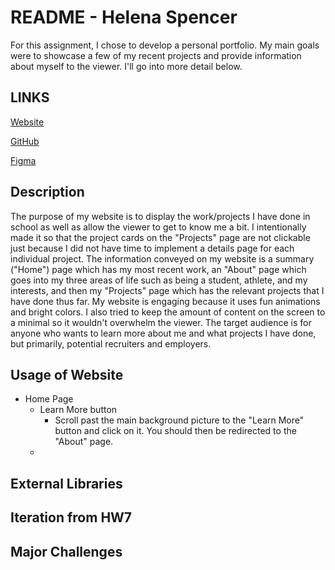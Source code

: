 # README - Helena Spencer

For this assignment, I chose to develop a personal portfolio. My main goals were to showcase a few of my recent projects and provide information about myself to the viewer. I'll go into more detail below.

## LINKS

[Website](https://helena-spencer.web.app)

[GitHub](https://github.com/hspencer10/hspencer_portfolio)

[Figma](https://www.figma.com/file/bTvDey07Uf0kVUlJWXovup/HW7?node-id=0%3A1)

## Description

The purpose of my website is to display the work/projects I have done in school as well as allow the viewer to get to know me a bit. I intentionally made it so that the project cards on the "Projects" page are not clickable just because I did not have time to implement a details page for each individual project. The information conveyed on my website is a summary ("Home") page which has my most recent work, an "About" page which goes into my three areas of life such as being a student, athlete, and my interests, and then my "Projects" page which has the relevant projects that I have done thus far. My website is engaging because it uses fun animations and bright colors. I also tried to keep the amount of content on the screen to a minimal so it wouldn't overwhelm the viewer. The target audience is for anyone who wants to learn more about me and what projects I have done, but primarily, potential recruiters and employers.

## Usage of Website

- Home Page
  - Learn More button
    - Scroll past the main background picture to the "Learn More" button and click on it. You should then be redirected to the "About" page.
  -   


## External Libraries


## Iteration from HW7


## Major Challenges

